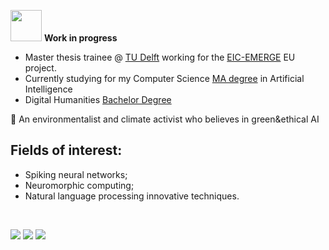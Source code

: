<img src="https://media0.giphy.com/media/LDNJQFfOEs2TmogZDs/giphy.gif?cid=ecf05e47y3v12ibqoy08gbmr1tkxmupx694efteoa8h1ijh5&rid=giphy.gif&ct=s" style="width: 50px;">  **Work in progress**

- Master thesis trainee @ [TU Delft](https://www.tudelft.nl/me/over/afdelingen/cognitive-robotics-cor) working for the [EIC-EMERGE](https://eic-emerge.eu/) EU project.
- Currently studying for my Computer Science [MA degree](https://didattica.di.unipi.it/laurea-magistrale-in-informatica/curricula/curriculum-artificial-intelligence/) in Artificial Intelligence
- Digital Humanities [Bachelor Degree](https://infouma.fileli.unipi.it/)

🌱 An environmentalist and climate activist who believes in green&ethical AI


<!-- 📚  Mainly interested in bio-inspired NNs and AI applications to language and humanities
-->
## Fields of interest:
  - Spiking neural networks;
  - Neuromorphic computing;
  - Natural language processing innovative techniques.


<!--[![Top Langs](https://github-readme-stats.vercel.app/api/top-langs/?username=francescapoli98&layout=compact&langs_count=6&theme=synthwave)](https://github.com/anuraghazra/github-readme-stats)-->

</br>

[![](https://img.shields.io/badge/-Telegram-informational?style=for-the-badge&logo=telegram&logoColor=white&color=229ED9)](https://t.me/frankiexrpisa) 
[![](https://img.shields.io/badge/-LinkedIn-informational?style=for-the-badge&logo=linkedin&logoColor=white&color=2867B2)](https://www.linkedin.com/in/francesca-poli-ai-dh) 
[![](https://img.shields.io/badge/ProtonMail-8B89CC?style=for-the-badge&logo=protonmail&logoColor=white)](mailto:francescapolif@protonmail.com)


<!--
## Some of my previous work
[![Readme Card](https://github-readme-stats.vercel.app/api/pin/?username=francescapoli98&repo=bachelor-thesis-project&theme=omni)](https://github.com/francescapoli98/bachelor-thesis-project) 
<br/>
[![Readme Card](https://github-readme-stats.vercel.app/api/pin/?username=francescapoli98&repo=text-encoding&theme=omni)](https://github.com/francescapoli98/text-encoding) 
<br/>
[![Readme Card](https://github-readme-stats.vercel.app/api/pin/?username=francescapoli98&repo=computational-linguistics&theme=omni)](https://github.com/francescapoli98/computational-linguistics) -->
